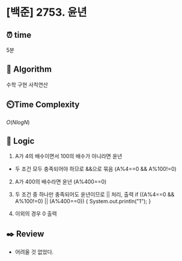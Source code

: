 # [백준] 2753. 윤년 
 
## ⏰  **time**
5분

## :pushpin: **Algorithm**
수학
구현
사칙연산 

## ⏲️**Time Complexity**
$O(NlogN)$

## :round_pushpin: **Logic**
1. A가 4의 배수이면서 100의 배수가 아니라면 윤년
- 두 조건 모두 충족되어야 하므로 &&으로 묶음
  (A%4==0 && A%100!=0)

2. A가 400의 배수라면 윤년
  (A%400==0)

3. 두 조건 중 하나만 충족되어도 윤년이므로 || 처리, 출력
if ((A%4==0 && A%100!=0) || (A%400==0)) {
            System.out.println("1");
        }

4. 이외의 경우 0 출력

## :black_nib: **Review**
- 어려울 것 없었다.

